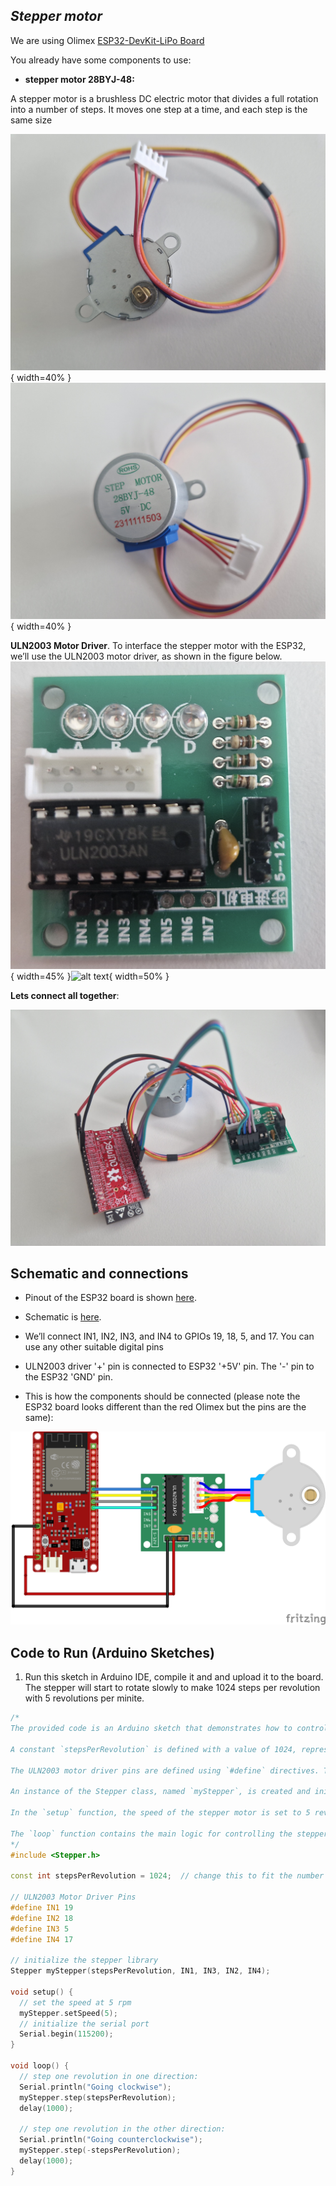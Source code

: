 ## *Stepper motor*

We are using Olimex [ESP32-DevKit-LiPo Board](https://github.com/OLIMEX/ESP32-DevKit-LiPo/blob/master/DOCS/ESP32-DevKit-LiPo-user-manual.pdf) 

You already have some components to use:

 - **stepper motor 28BYJ-48:**

 A stepper motor is a brushless DC electric motor that divides a full rotation into a number of steps. It moves one step at a time, and each step is the same size

![alt text](images/stepper.jpg){ width=40% }![alt text](images/stepper_1.jpg){ width=40% }

**ULN2003 Motor Driver**.
To interface the stepper motor with the ESP32, we’ll use the ULN2003 motor driver, as shown in the figure below. 
![alt text](images/ULN2003.png){ width=45% }![alt text](images/ULN2003_pinout.png){ width=50% }

**Lets connect all together**:

![alt text](images/sample.jpg)

## Schematic and connections

- Pinout of the ESP32 board is shown [here](images/olimex_esp32.png).

- Schematic is [here](images/schematic_stepper.png).

- We’ll connect IN1, IN2, IN3, and IN4 to GPIOs 19, 18, 5, and 17. You can use any other suitable digital pins 

- ULN2003 driver '+' pin is connected to ESP32 '+5V' pin. The '-' pin to the ESP32 'GND' pin.

- This is how the components should be connected  (please note the ESP32 board looks different than the red Olimex but the pins are the same):

![alt text](images/stepper_motor_schem.png)


## Code to Run (Arduino Sketches)

1. Run this sketch in Arduino IDE, compile it and and upload it to the board. The stepper will start to rotate slowly to make 1024 steps per revolution with 5 revolutions per minite.

```cpp
/*
The provided code is an Arduino sketch that demonstrates how to control a stepper motor using the Stepper library. The sketch begins by including the Stepper library with `#include <Stepper.h>`, which provides the necessary functions to control the stepper motor.

A constant `stepsPerRevolution` is defined with a value of 1024, representing the number of steps the motor needs to complete one full revolution. This value can be adjusted to match the specifications of the stepper motor being used.

The ULN2003 motor driver pins are defined using `#define` directives. These pins (IN1, IN2, IN3, and IN4) are connected to the Arduino and control the stepper motor. The specific pin numbers (19, 18, 5, and 17) correspond to the digital pins on the Arduino board.

An instance of the Stepper class, named `myStepper`, is created and initialized with the number of steps per revolution and the pin numbers. This instance will be used to control the stepper motor.

In the `setup` function, the speed of the stepper motor is set to 5 revolutions per minute (rpm) using the `setSpeed` method. Additionally, the serial port is initialized with a baud rate of 115200 using `Serial.begin(115200)`. This allows for communication between the Arduino and a connected computer, which can be useful for debugging or monitoring the motor's behavior.

The `loop` function contains the main logic for controlling the stepper motor. It first prints "Going clockwise" to the serial monitor and then commands the motor to step one full revolution in the clockwise direction using `myStepper.step(stepsPerRevolution)`. After a delay of 1000 milliseconds (1 second), it prints "Going counterclockwise" to the serial monitor and commands the motor to step one full revolution in the counterclockwise direction using `myStepper.step(-stepsPerRevolution)`. This loop repeats indefinitely, causing the motor to alternate between clockwise and counterclockwise rotations.
*/
#include <Stepper.h>

const int stepsPerRevolution = 1024;  // change this to fit the number of steps per revolution

// ULN2003 Motor Driver Pins
#define IN1 19
#define IN2 18
#define IN3 5
#define IN4 17

// initialize the stepper library
Stepper myStepper(stepsPerRevolution, IN1, IN3, IN2, IN4);

void setup() {
  // set the speed at 5 rpm
  myStepper.setSpeed(5);
  // initialize the serial port
  Serial.begin(115200);
}

void loop() {
  // step one revolution in one direction:
  Serial.println("Going clockwise");
  myStepper.step(stepsPerRevolution);
  delay(1000);

  // step one revolution in the other direction:
  Serial.println("Going counterclockwise");
  myStepper.step(-stepsPerRevolution);
  delay(1000);
}
```
